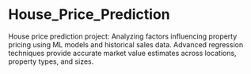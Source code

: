 # House_Price_Prediction
House price prediction project: Analyzing factors influencing property pricing using ML models and historical sales data. Advanced regression techniques provide accurate market value estimates across locations, property types, and sizes.
